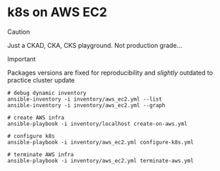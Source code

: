# k8s on AWS EC2

> [!CAUTION]
> Just a CKAD, CKA, CKS playground. Not production grade...

> [!IMPORTANT]  
> Packages versions are fixed for reproducibility and *slightly* outdated to practice cluster update

    # debug dynamic inventory
    ansible-inventory -i inventory/aws_ec2.yml --list
    ansible-inventory -i inventory/aws_ec2.yml --graph

    # create AWS infra
    ansible-playbook -i inventory/localhost create-on-aws.yml

    # configure k8s
    ansible-playbook -i inventory/aws_ec2.yml configure-k8s.yml

    # terminate AWS infra
    ansible-playbook -i inventory/aws_ec2.yml terminate-aws.yml

